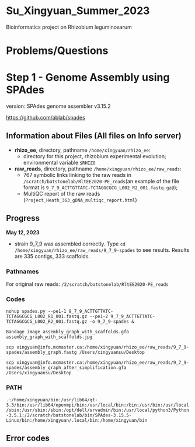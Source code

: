 # Su_Xingyuan_Summer_2023
Bioinformatics project on Rhizobium leguminosarum 

# Problems/Questions 

# Step 1 - Genome Assembly using SPAdes <br>
version: SPAdes genome assembler v3.15.2

https://github.com/ablab/spades

## Information about Files (All files on Info server)
- **rhizo_ee**, directory, pathname ``/home/xingyuan/rhizo_ee``: 
   - directory for this project, rhizobium experimental evolution; environmental variable ``$RHIZO`` <br>
- **raw_reads**, directory, pathname ``/home/xingyuan/rhizo_ee/raw_reads``: 
   - 767 symbolic links linking to the raw reads in ``/scratch/batstonelab/RltEE2020-PE_reads``(an example of the file format is ``9_7_9_ACTTGTTATC-TCTAGGCGCG_L002_R2_001.fastq.gz@``); 
   - MultiQC report of the raw reads (``Project_Heath_363_gDNA_multiqc_report.html``)


## Progress 
**May 12, 2023** <br>
- strain 9_7_9 was assembled correctly. Type ``cd /home/xingyuan/rhizo_ee/raw_reads/9_7_9-spades`` to see results. Results are 335 contigs, 333 scaffolds. 

### Pathnames
For original raw reads: ``/2/scratch/batstonelab/RltEE2020-PE_reads``

### Codes
``nohup spades.py --pe1-1 9_7_9_ACTTGTTATC-TCTAGGCGCG_L002_R1_001.fastq.gz --pe1-2 9_7_9_ACTTGTTATC-TCTAGGCGCG_L002_R2_001.fastq.gz -o 9_7_9-spades &``

``Bandage image assembly_graph_with_scaffolds.gfa assembly_graph_with_scaffolds.jpg``

``scp xingyuan@info.mcmaster.ca:/home/xingyuan/rhizo_ee/raw_reads/9_7_9-spades/assembly_graph.fastg /Users/xingyuansu/Desktop``

``scp xingyuan@info.mcmaster.ca:/home/xingyuan/rhizo_ee/raw_reads/9_7_9-spades/assembly_graph_after_simplification.gfa /Users/xingyuansu/Desktop``

### PATH
``.:/home/xingyuan/bin:/usr/lib64/qt-3.3/bin:/usr/lib64/openmpi/bin:/usr/local/bin:/bin:/usr/bin:/usr/local/sbin:/usr/sbin:/sbin:/opt/dell/srvadmin/bin:/usr/local/python3/Python-3.5.1:/2/scratch/batstonelab/bin/SPAdes-3.15.5-Linux/bin:/home/xingyuan/.local/bin:/home/xingyuan/bin``

## Error codes 


